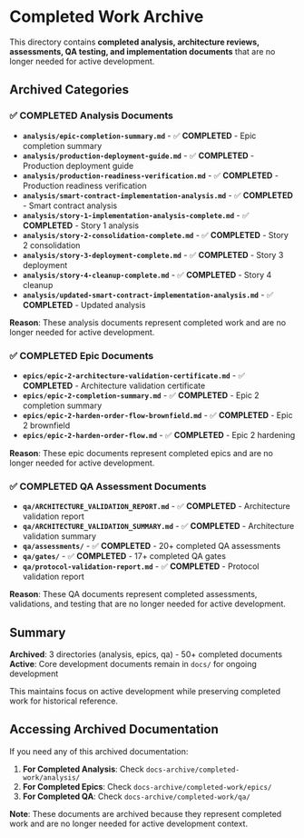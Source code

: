 # Completed Work Archive

This directory contains **completed analysis, architecture reviews, assessments, QA testing, and implementation documents** that are no longer needed for active development.

## Archived Categories

### **✅ COMPLETED Analysis Documents**
- **`analysis/epic-completion-summary.md`** - ✅ **COMPLETED** - Epic completion summary
- **`analysis/production-deployment-guide.md`** - ✅ **COMPLETED** - Production deployment guide
- **`analysis/production-readiness-verification.md`** - ✅ **COMPLETED** - Production readiness verification
- **`analysis/smart-contract-implementation-analysis.md`** - ✅ **COMPLETED** - Smart contract analysis
- **`analysis/story-1-implementation-analysis-complete.md`** - ✅ **COMPLETED** - Story 1 analysis
- **`analysis/story-2-consolidation-complete.md`** - ✅ **COMPLETED** - Story 2 consolidation
- **`analysis/story-3-deployment-complete.md`** - ✅ **COMPLETED** - Story 3 deployment
- **`analysis/story-4-cleanup-complete.md`** - ✅ **COMPLETED** - Story 4 cleanup
- **`analysis/updated-smart-contract-implementation-analysis.md`** - ✅ **COMPLETED** - Updated analysis

**Reason**: These analysis documents represent completed work and are no longer needed for active development.

### **✅ COMPLETED Epic Documents**
- **`epics/epic-2-architecture-validation-certificate.md`** - ✅ **COMPLETED** - Architecture validation certificate
- **`epics/epic-2-completion-summary.md`** - ✅ **COMPLETED** - Epic 2 completion summary
- **`epics/epic-2-harden-order-flow-brownfield.md`** - ✅ **COMPLETED** - Epic 2 brownfield
- **`epics/epic-2-harden-order-flow.md`** - ✅ **COMPLETED** - Epic 2 hardening

**Reason**: These epic documents represent completed epics and are no longer needed for active development.

### **✅ COMPLETED QA Assessment Documents**
- **`qa/ARCHITECTURE_VALIDATION_REPORT.md`** - ✅ **COMPLETED** - Architecture validation report
- **`qa/ARCHITECTURE_VALIDATION_SUMMARY.md`** - ✅ **COMPLETED** - Architecture validation summary
- **`qa/assessments/`** - ✅ **COMPLETED** - 20+ completed QA assessments
- **`qa/gates/`** - ✅ **COMPLETED** - 17+ completed QA gates
- **`qa/protocol-validation-report.md`** - ✅ **COMPLETED** - Protocol validation report

**Reason**: These QA documents represent completed assessments, validations, and testing that are no longer needed for active development.

## Summary

**Archived**: 3 directories (analysis, epics, qa) - 50+ completed documents
**Active**: Core development documents remain in `docs/` for ongoing development

This maintains focus on active development while preserving completed work for historical reference.

## Accessing Archived Documentation

If you need any of this archived documentation:
1. **For Completed Analysis**: Check `docs-archive/completed-work/analysis/`
2. **For Completed Epics**: Check `docs-archive/completed-work/epics/`
3. **For Completed QA**: Check `docs-archive/completed-work/qa/`

**Note**: These documents are archived because they represent completed work and are no longer needed for active development context.
